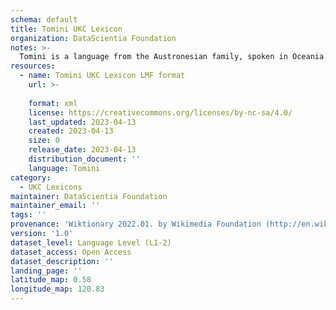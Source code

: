 ```yaml
---
schema: default
title: Tomini UKC Lexicon
organization: DataScientia Foundation
notes: >-
  Tomini is a language from the Austronesian family, spoken in Oceania. The UKC Lexicon of Tomini is represented as a lexico-semantic network. It consists of words, word senses, synsets, as well as sense-level and synset-level relationships.
resources:
  - name: Tomini UKC Lexicon LMF format
    url: >-
      
    format: xml
    license: https://creativecommons.org/licenses/by-nc-sa/4.0/
    last_updated: 2023-04-13
    created: 2023-04-13
    size: 0
    release_date: 2023-04-13
    distribution_document: ''
    language: Tomini
category:
  - UKC Lexicons
maintainer: DataScientia Foundation
maintainer_email: ''
tags: ''
provenance: 'Wiktionary 2022.01. by Wikimedia Foundation (http://en.wiktionary.org); Princeton WordNet 2.1 by Princeton University (https://wordnet.princeton.edu)'
version: '1.0'
dataset_level: Language Level (L1-2)
dataset_access: Open Access
dataset_description: ''
landing_page: ''
latitude_map: 0.58
longitude_map: 120.83
---
```

